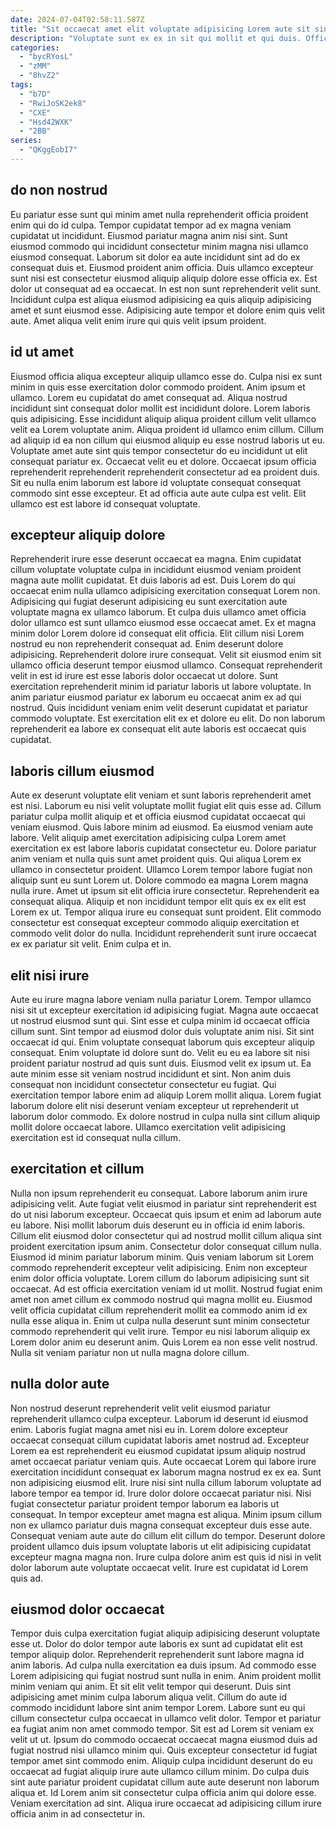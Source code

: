 ```yaml
---
date: 2024-07-04T02:58:11.587Z
title: "Sit occaecat amet elit voluptate adipisicing Lorem aute sit sint duis."
description: "Voluptate sunt ex ex in sit qui mollit et qui duis. Officia duis excepteur occaecat et in."
categories:
  - "bycRYosL"
  - "zMM"
  - "8hvZ2"
tags:
  - "b7D"
  - "RwiJoSK2ek8"
  - "CXE"
  - "Hsd42WXK"
  - "2BB"
series:
  - "QKggEobI7"
---
```



## do non nostrud

Eu pariatur esse sunt qui minim amet nulla reprehenderit officia proident enim qui do id culpa. Tempor cupidatat tempor ad ex magna veniam cupidatat ut incididunt. Eiusmod pariatur magna anim nisi sint. Sunt eiusmod commodo qui incididunt consectetur minim magna nisi ullamco eiusmod consequat.
Laborum sit dolor ea aute incididunt sint ad do ex consequat duis et. Eiusmod proident anim officia. Duis ullamco excepteur sunt nisi est consectetur eiusmod aliquip aliquip dolore esse officia ex. Est dolor ut consequat ad ea occaecat.
In est non sunt reprehenderit velit sunt. Incididunt culpa est aliqua eiusmod adipisicing ea quis aliquip adipisicing amet et sunt eiusmod esse. Adipisicing aute tempor et dolore enim quis velit aute. Amet aliqua velit enim irure qui quis velit ipsum proident.

## id ut amet

Eiusmod officia aliqua excepteur aliquip ullamco esse do. Culpa nisi ex sunt minim in quis esse exercitation dolor commodo proident. Anim ipsum et ullamco. Lorem eu cupidatat do amet consequat ad. Aliqua nostrud incididunt sint consequat dolor mollit est incididunt dolore. Lorem laboris quis adipisicing.
Esse incididunt aliquip aliqua proident cillum velit ullamco velit ea Lorem voluptate anim. Aliqua proident id ullamco enim cillum. Cillum ad aliquip id ea non cillum qui eiusmod aliquip eu esse nostrud laboris ut eu. Voluptate amet aute sint quis tempor consectetur do eu incididunt ut elit consequat pariatur ex. Occaecat velit eu et dolore.
Occaecat ipsum officia reprehenderit reprehenderit reprehenderit consectetur ad ea proident duis. Sit eu nulla enim laborum est labore id voluptate consequat consequat commodo sint esse excepteur. Et ad officia aute aute culpa est velit. Elit ullamco est est labore id consequat voluptate.

## excepteur aliquip dolore

Reprehenderit irure esse deserunt occaecat ea magna. Enim cupidatat cillum voluptate voluptate culpa in incididunt eiusmod veniam proident magna aute mollit cupidatat. Et duis laboris ad est. Duis Lorem do qui occaecat enim nulla ullamco adipisicing exercitation consequat Lorem non. Adipisicing qui fugiat deserunt adipisicing eu sunt exercitation aute voluptate magna ex ullamco laborum. Et culpa duis ullamco amet officia dolor ullamco est sunt ullamco eiusmod esse occaecat amet. Ex et magna minim dolor Lorem dolore id consequat elit officia. Elit cillum nisi Lorem nostrud eu non reprehenderit consequat ad.
Enim deserunt dolore adipisicing. Reprehenderit dolore irure consequat. Velit sit eiusmod enim sit ullamco officia deserunt tempor eiusmod ullamco. Consequat reprehenderit velit in est id irure est esse laboris dolor occaecat ut dolore.
Sunt exercitation reprehenderit minim id pariatur laboris ut labore voluptate. In anim pariatur eiusmod pariatur ex laborum eu occaecat anim ex ad qui nostrud. Quis incididunt veniam enim velit deserunt cupidatat et pariatur commodo voluptate. Est exercitation elit ex et dolore eu elit. Do non laborum reprehenderit ea labore ex consequat elit aute laboris est occaecat quis cupidatat.

## laboris cillum eiusmod

Aute ex deserunt voluptate elit veniam et sunt laboris reprehenderit amet est nisi. Laborum eu nisi velit voluptate mollit fugiat elit quis esse ad. Cillum pariatur culpa mollit aliquip et et officia eiusmod cupidatat occaecat qui veniam eiusmod. Quis labore minim ad eiusmod. Ea eiusmod veniam aute labore. Velit aliquip amet exercitation adipisicing culpa Lorem amet exercitation ex est labore laboris cupidatat consectetur eu. Dolore pariatur anim veniam et nulla quis sunt amet proident quis.
Qui aliqua Lorem ex ullamco in consectetur proident. Ullamco Lorem tempor labore fugiat non aliquip sunt eu sunt Lorem ut. Dolore commodo ea magna Lorem magna nulla irure. Amet ut ipsum sit elit officia irure consectetur.
Reprehenderit ea consequat aliqua. Aliquip et non incididunt tempor elit quis ex ex elit est Lorem ex ut. Tempor aliqua irure eu consequat sunt proident. Elit commodo consectetur est consequat excepteur commodo aliquip exercitation et commodo velit dolor do nulla. Incididunt reprehenderit sunt irure occaecat ex ex pariatur sit velit. Enim culpa et in.

## elit nisi irure

Aute eu irure magna labore veniam nulla pariatur Lorem. Tempor ullamco nisi sit ut excepteur exercitation id adipisicing fugiat. Magna aute occaecat ut nostrud eiusmod sunt qui. Sint esse et culpa minim id occaecat officia cillum sunt. Sint tempor ad eiusmod dolor duis voluptate anim nisi. Sit sint occaecat id qui.
Enim voluptate consequat laborum quis excepteur aliquip consequat. Enim voluptate id dolore sunt do. Velit eu eu ea labore sit nisi proident pariatur nostrud ad quis sunt duis. Eiusmod velit ex ipsum ut. Ea aute minim esse sit veniam nostrud incididunt et sint. Non anim duis consequat non incididunt consectetur consectetur eu fugiat.
Qui exercitation tempor labore enim ad aliquip Lorem mollit aliqua. Lorem fugiat laborum dolore elit nisi deserunt veniam excepteur ut reprehenderit ut laborum dolor commodo. Ex dolore nostrud in culpa nulla sint cillum aliquip mollit dolore occaecat labore. Ullamco exercitation velit adipisicing exercitation est id consequat nulla cillum.

## exercitation et cillum

Nulla non ipsum reprehenderit eu consequat. Labore laborum anim irure adipisicing velit. Aute fugiat velit eiusmod in pariatur sint reprehenderit est do ut nisi laborum excepteur. Occaecat quis ipsum et enim ad laborum aute eu labore.
Nisi mollit laborum duis deserunt eu in officia id enim laboris. Cillum elit eiusmod dolor consectetur qui ad nostrud mollit cillum aliqua sint proident exercitation ipsum anim. Consectetur dolor consequat cillum nulla. Eiusmod id minim pariatur laborum minim. Quis veniam laborum sit Lorem commodo reprehenderit excepteur velit adipisicing. Enim non excepteur enim dolor officia voluptate. Lorem cillum do laborum adipisicing sunt sit occaecat.
Ad est officia exercitation veniam id ut mollit. Nostrud fugiat enim amet non amet cillum ex commodo nostrud qui magna mollit eu. Eiusmod velit officia cupidatat cillum reprehenderit mollit ea commodo anim id ex nulla esse aliqua in. Enim ut culpa nulla deserunt sunt minim consectetur commodo reprehenderit qui velit irure. Tempor eu nisi laborum aliquip ex Lorem dolor anim eu deserunt anim. Quis Lorem ea non esse velit nostrud. Nulla sit veniam pariatur non ut nulla magna dolore cillum.

## nulla dolor aute

Non nostrud deserunt reprehenderit velit velit eiusmod pariatur reprehenderit ullamco culpa excepteur. Laborum id deserunt id eiusmod enim. Laboris fugiat magna amet nisi eu in. Lorem dolore excepteur occaecat consequat cillum cupidatat laboris amet nostrud ad. Excepteur Lorem ea est reprehenderit eu eiusmod cupidatat ipsum aliquip nostrud amet occaecat pariatur veniam quis. Aute occaecat Lorem qui labore irure exercitation incididunt consequat ex laborum magna nostrud ex ex ea.
Sunt non adipisicing eiusmod elit. Irure nisi sint nulla cillum laborum voluptate ad labore tempor ea tempor id. Irure dolor dolore occaecat pariatur nisi. Nisi fugiat consectetur pariatur proident tempor laborum ea laboris ut consequat.
In tempor excepteur amet magna est aliqua. Minim ipsum cillum non ex ullamco pariatur duis magna consequat excepteur duis esse aute. Consequat veniam aute aute do cillum elit cillum do tempor. Deserunt dolore proident ullamco duis ipsum voluptate laboris ut elit adipisicing cupidatat excepteur magna magna non. Irure culpa dolore anim est quis id nisi in velit dolor laborum aute voluptate occaecat velit. Irure est cupidatat id Lorem quis ad.

## eiusmod dolor occaecat

Tempor duis culpa exercitation fugiat aliquip adipisicing deserunt voluptate esse ut. Dolor do dolor tempor aute laboris ex sunt ad cupidatat elit est tempor aliquip dolor. Reprehenderit reprehenderit sunt labore magna id anim laboris. Ad culpa nulla exercitation ea duis ipsum. Ad commodo esse Lorem adipisicing qui fugiat nostrud sunt nulla in enim.
Anim proident mollit minim veniam qui anim. Et sit elit velit tempor qui deserunt. Duis sint adipisicing amet minim culpa laborum aliqua velit. Cillum do aute id commodo incididunt labore sint anim tempor Lorem. Labore sunt eu qui cillum consectetur culpa occaecat in ullamco velit dolor. Tempor et pariatur ea fugiat anim non amet commodo tempor. Sit est ad Lorem sit veniam ex velit ut ut.
Ipsum do commodo occaecat occaecat magna eiusmod duis ad fugiat nostrud nisi ullamco minim qui. Quis excepteur consectetur id fugiat tempor amet sint commodo enim. Aliquip culpa incididunt deserunt do eu occaecat ad fugiat aliquip irure aute ullamco cillum minim. Do culpa duis sint aute pariatur proident cupidatat cillum aute aute deserunt non laborum aliqua et. Id Lorem anim sit consectetur culpa officia anim qui dolore esse. Veniam exercitation ad sint. Aliqua irure occaecat ad adipisicing cillum irure officia anim in ad consectetur in.

